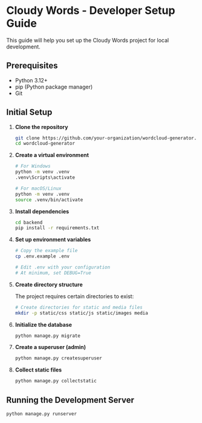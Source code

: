 # Cloudy Words - Developer Setup Guide

This guide will help you set up the Cloudy Words project for local development.

## Prerequisites

- Python 3.12+ 
- pip (Python package manager)
- Git

## Initial Setup

1. **Clone the repository**

   ```bash
   git clone https://github.com/your-organization/wordcloud-generator.git
   cd wordcloud-generator
   ```

2. **Create a virtual environment**

   ```bash
   # For Windows
   python -m venv .venv
   .venv\Scripts\activate

   # For macOS/Linux
   python -m venv .venv
   source .venv/bin/activate
   ```

3. **Install dependencies**

   ```bash
   cd backend
   pip install -r requirements.txt
   ```

4. **Set up environment variables**

   ```bash
   # Copy the example file
   cp .env.example .env
   
   # Edit .env with your configuration
   # At minimum, set DEBUG=True
   ```

5. **Create directory structure**

   The project requires certain directories to exist:

   ```bash
   # Create directories for static and media files
   mkdir -p static/css static/js static/images media
   ```

6. **Initialize the database**

   ```bash
   python manage.py migrate
   ```

7. **Create a superuser (admin)**

   ```bash
   python manage.py createsuperuser
   ```

8. **Collect static files**

   ```bash
   python manage.py collectstatic
   ```

## Running the Development Server

```bash
python manage.py runserver
